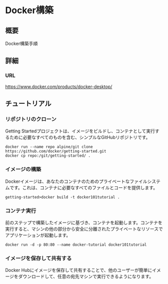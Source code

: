 # Docker構築
## 概要
Docker構築手順
## 詳細
### URL
https://www.docker.com/products/docker-desktop/

## チュートリアル

### リポジトリのクローン
Getting Startedプロジェクトは、イメージをビルドし、コンテナとして実行するために必要なすべてのものを含む、シンプルなGitHubリポジトリです。

```docker
docker run --name repo alpine/git clone https://github.com/docker/getting-started.git
docker cp repo:/git/getting-started/ .
```

### イメージの構築
Dockerイメージは、あなたのコンテナのためのプライベートなファイルシステムです。これは、コンテナに必要なすべてのファイルとコードを提供します。
```docker
getting-started>docker build -t docker101tutorial .
```

### コンテナ実行
前のステップで構築したイメージに基づき、コンテナを起動します。コンテナを実行すると、マシンの他の部分から安全に分離されたプライベートなリソースでアプリケーションが起動します。
```docker
docker run -d -p 80:80 --name docker-tutorial docker101tutorial
```

### イメージを保存して共有する
Docker Hubにイメージを保存して共有することで、他のユーザーが簡単にイメージをダウンロードして、任意の宛先マシンで実行できるようになります。